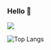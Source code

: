 ### Hello 👋

<!--
**biswarup14/biswarup14** is a ✨ _special_ ✨ repository because its `README.md` (this file) appears on your GitHub profile.

Here are some ideas to get you started:

- 🔭 I’m currently working on ...
- 🌱 I’m currently learning ...
- 👯 I’m looking to collaborate on ...
- 🤔 I’m looking for help with ...
- 💬 Ask me about ...
- 📫 How to reach me: ...
- 😄 Pronouns: ...
- ⚡ Fun fact: ...
-->
![](https://github-readme-stats.vercel.app/api?username=biswarup14&hide=contribs,prs&show_icons=true&theme=cobalt&align=center)
 
![Top Langs](https://github-readme-stats.vercel.app/api/top-langs/?username=biswarup14&layout=compact&show_icons=true&theme=tokyonight)
  

